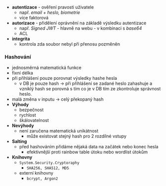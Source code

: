 - **autentizace** - ověření pravosti uživatele
	- např. *email + heslo, biometrie*
	- více faktorová
- **autorizace** - přidělení oprávnění na základě výsledku autentizace 
	- např. *Signed JWT* - hlavně na webu - v kombinaci s *base64*
	- ACL
- **integrita**
	- kontrola zda soubor nebyl při přenosu pozměněn
### Hashování
- jednosměrná matematická funkce
- fixní délka
- při přihlášení pouze porovnat výsledky hashe hesla
	- v DB je pouze hash -> při přihlášení se zadané heslo zahashuje a vzniklý hash se porovná s tím co je v DB tím ze zkontroluje správnost heslo.
- malá změna v inputu -> celý překopaný hash
- **Výhody**
	- bezpečnost
	- rychlost
	- škálovatelnost
- **Nevýhody**
	- není zaručena matematická unikátnost
		- může existovat stejný hash pro 2 rozdílné vstupy
- **Salting**
	- před hashováním přidáme nějaká data na začátek nebo konec hesla
		- efektivnější proti rainbow table útoku nebo wordlist útokům
- **Knihovny**
	- `System.Security.Cryptoraphy`
		- `SHA256, SHA512, MD5`
	- externí knihovny
		- `bcrypt, Argon2`